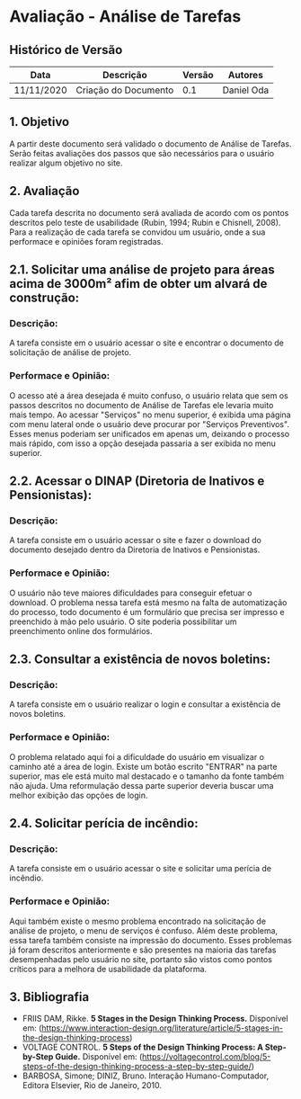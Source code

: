 # Avaliação - Análise de Tarefas

## Histórico de Versão 

| Data | Descrição | Versão | Autores |
| -------- | -------- | -------- | -------- |
| 11/11/2020 | Criação do Documento | 0.1 | Daniel Oda |


## 1. Objetivo

A partir deste documento será validado o documento de Análise de Tarefas. Serão feitas avaliações dos passos que são necessários para o usuário realizar algum objetivo no site.


## 2. Avaliação

Cada tarefa descrita no documento será avaliada de acordo com os pontos descritos pelo teste de usabilidade (Rubin, 1994; Rubin e Chisnell, 2008). Para a realização de cada tarefa se convidou um usuário, onde a sua performace e opiniões foram registradas. 

## 2.1. Solicitar uma análise de projeto para áreas acima de 3000m² afim de obter um alvará de construção: 

### Descrição:
A tarefa consiste em o usuário acessar o site e encontrar o documento de solicitação de análise de projeto.

### Performace e Opinião:
O acesso até a área desejada é muito confuso, o usuário relata que sem os passos descritos no documento de Análise de Tarefas ele levaria muito mais tempo. Ao acessar "Serviços" no menu superior, é exibida uma página com menu lateral onde o usuário deve procurar por "Serviços Preventivos". Esses menus poderiam ser unificados em apenas um, deixando o processo mais rápido, com isso a opção desejada passaria a ser exibida no menu superior. 

## 2.2. Acessar o DINAP (Diretoria de Inativos e Pensionistas): 

### Descrição:
A tarefa consiste em o usuário acessar o site  e fazer o download do documento desejado dentro da Diretoria de Inativos e Pensionistas.

### Performace e Opinião:

O usuário não teve maiores dificuldades para conseguir efetuar o download. O problema nessa tarefa está mesmo na falta de automatização do processo, todo documento é um formulário que precisa ser impresso e preenchido à mão pelo usuário. O site poderia possibilitar um preenchimento online dos formulários.

## 2.3. Consultar a existência de novos boletins: 

### Descrição:
A tarefa consiste em o usuário realizar o login e consultar a existência de novos boletins.

### Performace e Opinião:
O problema relatado aqui foi a dificuldade do usuário em visualizar o caminho até a área de login. Existe um botão escrito "ENTRAR" na parte superior, mas ele está muito mal destacado e o tamanho da fonte também não ajuda. Uma reformulação dessa parte superior deveria buscar uma melhor exibição das opções de login.

## 2.4. Solicitar perícia de incêndio: 

### Descrição:
A tarefa consiste em o usuário acessar o site e solicitar uma perícia de incêndio.

### Performace e Opinião:
Aqui também existe o mesmo problema encontrado na solicitação de análise de projeto, o menu de serviços é confuso. Além deste problema, essa tarefa também consiste na impressão do documento. Esses problemas já foram descritos anteriormente e são presentes na maioria das tarefas desempenhadas pelo usuário no site, portanto são vistos como pontos críticos para a melhora de usabilidade da plataforma.

## 3. Bibliografia

* FRIIS DAM, Rikke. **5 Stages in the Design Thinking Process.** Disponível em: (https://www.interaction-design.org/literature/article/5-stages-in-the-design-thinking-process) 
* VOLTAGE CONTROL. **5 Steps of the Design Thinking Process: A Step-by-Step Guide.** Disponível em: (https://voltagecontrol.com/blog/5-steps-of-the-design-thinking-process-a-step-by-step-guide/)
* BARBOSA, Simone; DINIZ, Bruno. Interação Humano-Computador, Editora Elsevier, Rio de Janeiro, 2010.


